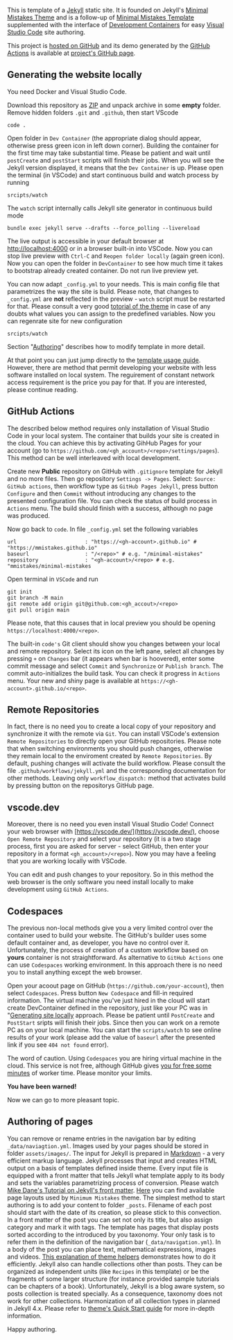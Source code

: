 This is template of a [Jekyll][Jekyll] static site. 
It is founded on Jekyll's [Minimal Mistakes Theme][mmtheme] and is a follow-up of [Minimal Mistakes Template][mmtemplate] supplemented with the interface of [Development Containers][DevContainers] for easy [Visual Studio Code][VSCode] site authoring.

<!-- You need Visual Studio Code and Docker to develop your site locally with this template.  -->
[VSCode]: (https://code.visualstudio.com/)
[DevContainers]: (https://containers.dev/)
[Jekyll]: (https://jekyllrb.com/)

This project is [hosted on GitHub][github] and its demo
generated by the [GitHub Actions][gh-actions] is available at [project's GitHub page][gh-page].

[github]: (https://github.com/pejotzet/NewSite)
[gh-page]: (https://pejotzet.github.io/NewSite)
[gh-actions]: (https://github.com/features/actions)
[mmtheme]: ((https://mmistakes.github.io/minimal-mistakes/))

## Generating the website locally

You need Docker and Visual Studio Code. 
<!-- Network access is required only to setup of  the development environment and obviously, to publish the website. The build and preview cycle may be realized offline.
 -->
Download this repository as [ZIP][zip-repo] and unpack archive in some **empty** folder.
Remove hidden folders `.git` and `.github`, then start
VScode
```
code .
```
Open folder in `Dev Container` (the appropriate dialog should appear, otherwise press green icon in left down corner).
Building the container for the first time may take substantial time. Please be patient and wait until `postCreate` and `postStart` scripts will finish their jobs.
When you will see the Jekyll version displayed, it means that the `Dev Container` is up.
Please open the terminal (in VSCode) and start continuous build and watch process by running
```
srcipts/watch
```
The `watch` script internally calls Jekyll site generator in continuous build mode
```
bundle exec jekyll serve --drafts --force_polling --livereload
```
The live output is accessible in your default browser at [http://localhost:4000](http://localhost:4000) or in a browser built-in into VSCode.
Now you can stop live preview with `Ctrl-C` and `Reopen folder locally` (again green icon).
Now you can open the folder in `DevContainer` to see how much time it takes to bootstrap already created container. Do not run live preview yet.

[zip-repo]: (https://github.com/pejotzet/NewSiteTemplate/archive/refs/heads/main.zip)


You can now adapt `_config.yml` to your needs.
This is main config file that parametrizes the way the site is build.
Please note, that changes to `_config.yml` are **not** reflected in the preview - `watch` script must be restarted for that.
Please consult a very good [totorial of the theme][mmistakes-guide] in case of any doubts what values you can assign to the predefined variables.
Now you can regenrate site for new configuration

```
srcipts/watch
```
Section "[Authoring](#Authoring)" describes how to modify template in more detail.

At that point you can just jump directly to the [template usage guide](mmistakes-guide).
However, there are method that permit developing your website with less software installed on local system. The reguirement of constant network access requirement is the price you pay for that.
If you are interested, please continue reading.

[mmistakes-guide]: (https://mmistakes.github.io/minimal-mistakes/docs/quick-start-guide/)

## GitHub Actions

The described below method requires only installation of Visual Studio Code in your local system.
The container that builds your site is created in the cloud.
You can achieve this by activating GihHub Pages for your account (go to `https://github.com/<gh_account>/<repo>/settings/pages`).
This method can be well interleaved with local development.

Create new **Public** repository on GitHub with `.gitignore` template for Jekyll and no more files.
Then go repository `Settings -> Pages`. Select: `Source: GitHub actions`, then workflow type as `GitHub Pages Jekyll`, press button `Configure` and then `Commit` without introducing any changes to the presented configuration file.
You can check the status of build process in `Actions` menu.
The build should finish with a success, although no page was produced.

Now go back to `code`.
In file `_config.yml` set the following variables
```
url                      : "https://<gh-account>.github.io" #  "https://mmistakes.github.io"
baseurl                  : "/<repo>" # e.g. "/minimal-mistakes"
repository               : "<gh-account>/<repo> # e.g. "mmistakes/minimal-mistakes
```
Open terminal in `VSCode` and run
```
git init
git branch -M main
git remote add origin git@github.com:<gh_accout>/<repo>
git pull origin main
```
Please note, that this causes that in local preview you should be opening `https://localhost:4000/<repo>`.

The built-in `code's` Git client should show you changes between your local and remote repository.
Select its icon on the left pane, select all changes by pressing `+` on `Changes` bar (it appears when bar is hoovered), enter some commit message and select `Commit` and `Synchronize` or `Publish branch`.
The commit auto-initializes the build task. You can check it progress in `Actions` menu.
Your new and shiny page is available at `https://<gh-account>.github.io/<repo>`.

## Remote Repositories

In fact, there is no need you to create a local copy of your repository and synchronize it with the remote via `Git`.
You can install VSCode's extension `Remote Repositories` to directly open your GitHub repositories.
Please note that when switching environments you should push changes, otherwise they remain local to the enviroment created by `Remote Repositories`.
By default, pushing changes will activate the build workflow.
Please consult the file `.github/workflows/jekyll.yml` and the corresponding documentation for other methods.
Leaving only `workflow_dispatch:` method that activates build by pressing button on the repositorys GitHub page.

## vscode.dev

Moreover, there is no need you even install Visual Studio Code!
Connect your web browser with [https://vscode.dev/](https://vscode.dev/), choose `Open Remote Repository` and select your repository (it is a two stage process, first you are asked for server - select GitHub, then enter your repository in a format `<gh_account>/<repo>`).
Now you may have a feeling that you are working locally with VSCode.

You can edit and push changes to your repository.
So in this method the web browser is the only software you need install locally to make development using `GitHub Actions`. 

## Codespaces


The previous non-local methods give you a very limited control over the container used to build your website.
The GitHub's builder uses some default container and, as developer, you have no control over it.
Unfortunately, the process of creation of a custom workflow based on **yours** container is not straightforward.
As alternative to `GitHub Actions` one can use `Codespaces` working environment.
In this approach there is no need you to install anything except the web browser.

Open your acoout page on GitHub (`https://github.com/your-account`), then select `Codespaces`.
Press button `New Codespace` and fill-in required information.
The virtual machine you've just hired in the cloud will start create DevContainer defined in the repository, just like your PC was in "[Generating site locally](#Generating-site-locally) approach.
Please be patient until `PostCreate` and `PostStart` sripts will finish their jobs.
Since then you can work on a remote PC as on your local machine.
You can start the `scripts/watch` to see online results of your work (please add the value of `baseurl` after the presented link if you see `404 not found` error).

The word of caution. Using `Codespaces` you are hiring virtual machine in the cloud.
This service is not free, although GitHub gives [you for free some minutes][gh-worker-limits] of worker time.
Please monitor your limits.

[gh-worker-limits]: (https://github.com/settings/billing)

**You have been warned!**

Now we can go to more pleasant topic.

## Authoring of pages

You can remove or rename entries in the navigation bar by editing `_data/naviagtion.yml`.
Images used by your pages should be stored in folder `assets/images/`.
The input for Jekyll is prepared in [Markdown][markdownguide] - a very efficient markup language.
Jekyll processes that input and creates HTML output on a basis of templates defined inside theme.
Every input file is equipped with a front matter that tells Jekyll what template apply to its body and sets the variables parametrizing process of conversion.
Please watch [Mike Dane's Tutorial on Jekyll's front matter][frontmattervideo].
[Here][pagelayouts] you can find available page layouts used by `Minimum Mistakes` theme.
The simplest method to start authoring is to add your content to folder `_posts`.
Filename of each post should start with the date of its creation, so please stick to this convection.
In a front matter of the post you can set not only its title, but also assign category and mark it with tags.
The template has pages that display posts sorted according to the introduced by you taxonomy.
Your only task is to refer them in the definition of the navigation bar (`_data/navigation.yml`).
In a body of the post you can place text, mathematical expressions, images and videos.
[This explanation of theme helpers][themehelpers] demonstrates how to do it efficiently.
Jekyll also can handle collections other than posts.
They can be organized as independent units (like `Recipes` in this template) or be the fragments of some larger structure (for instance provided sample tutorials can be chapters of a book).
Unfortunately, Jekyll is a blog aware system, so posts collection is treated specially.
As a consequence, taxonomy does not work for other collections.
Harmonization of all collection types in planned in Jekyll 4.x.
Please refer to [theme's Quick Start guide][mmistakes-guide] for more in-depth information.

Happy authoring.

[mmtemplate]: (https://github.com/j3soon/minimal-mistakes-template/)
[markdownguide]: (https://www.markdownguide.org/)
[frontmattervideo]: (https://www.youtube.com/watch?v=ZtEbGztktvc&list=PLLAZ4kZ9dFpOPV5C5Ay0pHaa0RJFhcmcB&index=7)
[pagelayouts]: (https://mmistakes.github.io/minimal-mistakes/docs/layouts/)
[themehelpers]: (https://mmistakes.github.io/minimal-mistakes/docs/helpers/)